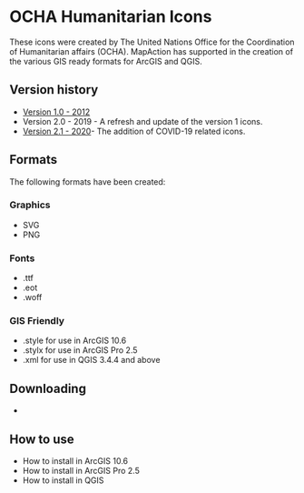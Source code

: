 # OCHA Humanitarian Icons
These icons were created by The United Nations Office for the Coordination of Humanitarian affairs (OCHA). MapAction has supported in the creation of the various GIS ready formats for ArcGIS and QGIS.

## Version history
* [Version 1.0 - 2012](https://github.com/mapaction/ocha-humanitarian-icons-for-gis/tree/humanitarian-icons-v1)
* Version 2.0 - 2019 - A refresh and update of the version 1 icons.
* [Version 2.1 - 2020](https://github.com/mapaction/ocha-humanitarian-icons-for-gis/tree/humanitarian-icons-v1)- The addition of COVID-19 related icons.

## Formats
The following formats have been created:

### Graphics
* SVG
* PNG

### Fonts
* .ttf
* .eot
* .woff

### GIS Friendly
* .style for use in ArcGIS 10.6
* .stylx for use in ArcGIS Pro 2.5
* .xml for use in QGIS 3.4.4 and above

## Downloading
* 

## How to use
* How to install in ArcGIS 10.6
* How to install in ArcGIS Pro 2.5
* How to install in QGIS
